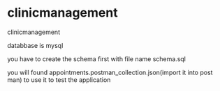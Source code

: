 # clinicmanagement
clinicmanagement

databbase is mysql

you have to create the schema first with file name schema.sql

you will found appointments.postman_collection.json(import it into post man) to use it to test the application

